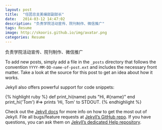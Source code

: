 ```yaml
---
layout: post
title:  "任团总支美编部副部长"
date:   2014-03-12 14:47:02
description: "负责学院活动宣传、院刊制作、微信推广"
tags: Resume
image: http://skooris.github.io/img/avatar.png
categories: Resume
---
```

负责学院活动宣传、院刊制作、微信推广
<!--more-->
To add new posts, simply add a file in the `_posts` directory that follows the convention `YYYY-MM-DD-name-of-post.ext` and includes the necessary front matter. Take a look at the source for this post to get an idea about how it works.

Jekyll also offers powerful support for code snippets:

{% highlight ruby %}
def print_hi(name)
  puts "Hi, #{name}"
end
print_hi('Tom')
#=> prints 'Hi, Tom' to STDOUT.
{% endhighlight %}

Check out the [Jekyll docs][jekyll] for more info on how to get the most out of Jekyll. File all bugs/feature requests at [Jekyll’s GitHub repo][jekyll-gh]. If you have questions, you can ask them on [Jekyll’s dedicated Help repository][jekyll-help].

[jekyll]:      http://jekyllrb.com
[jekyll-gh]:   https://github.com/jekyll/jekyll
[jekyll-help]: https://github.com/jekyll/jekyll-help
